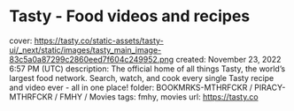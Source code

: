# Tasty - Food videos and recipes

cover: https://tasty.co/static-assets/tasty-ui/_next/static/images/tasty_main_image-83c5a0a87299c2860eed7f604c249952.png
created: November 23, 2022 6:57 PM (UTC)
description: The official home of all things Tasty, the world’s largest food network. Search, watch, and cook every single Tasty recipe and video ever - all in one place!
folder: BOOKMRKS-MTHRFCKR / PIRACY-MTHRFCKR / FMHY / Movies
tags: fmhy, movies
url: https://tasty.co